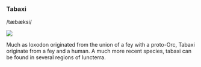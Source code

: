 ### Tabaxi 
/tæbæksi/

![](../_assets/species/tabaxi.png)

Much as loxodon originated from the union of a fey with a proto-Orc, Tabaxi originate from a fey and a human. A much more recent species, tabaxi can be found in several regions of Iuncterra.